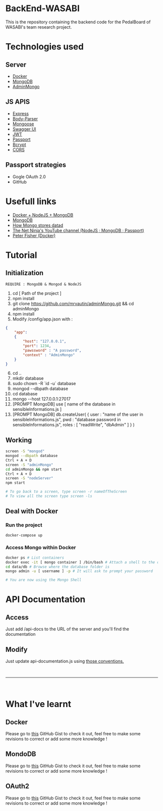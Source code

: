# BackEnd-WASABI

This is the repository containing the backend code for the PedalBoard of WASABI's team research project.

# Technologies used

## Server

- [Docker](https://www.docker.com/)
- [MongoDB](https://www.mongodb.com/)
- [AdminMongo](https://github.com/mrvautin/adminMongo)

## JS APIS

- [Express](http://expressjs.com/fr/)
- [Body-Parser](https://github.com/expressjs/body-parser)
- [Mongoose](http://mongoosejs.com/)
- [Swagger UI](https://swagger.io/tools/swagger-ui/)
- [JWT](https://github.com/auth0/node-jsonwebtoken)
- [Passport](http://www.passportjs.org/)
- [Bcrypt](https://www.npmjs.com/package/bcrypt)
- [CORS](https://www.npmjs.com/package/cors)

## Passport strategies

- Gogle OAuth 2.0
- GitHub

# Usefull links

- [Docker + NodeJS + MongoDB](https://medium.com/statuscode/dockerising-a-node-js-and-mongodb-app-d22047e2806f)
- [MongoDB](https://closebrace.com/tutorials/2017-03-02/the-dead-simple-step-by-step-guide-for-front-end-developers-to-getting-up-and-running-with-nodejs-express-and-mongodb)
- [How Mongo stores datad](https://www.slideshare.net/mdirolf/inside-mongodb-the-internals-of-an-opensource-database)
- [The Net Ninja's YouTube channel (NodeJS ; MongoDB ; Passport)](https://www.youtube.com/channel/UCW5YeuERMmlnqo4oq8vwUpg)
- [Peter Fisher (Docker)](https://www.youtube.com/channel/UCjFs9wBGz4HlEJGUB6jzUmw)

# Tutorial

## Initialization

`REQUIRE : MongoDB & Mongod & NodeJS`

1. cd [ Path of the project ]
2. npm install
3. git clone https://github.com/mrvautin/adminMongo.git && cd adminMongo
4. npm install
5. Modify /config/app.json with :
```json
{
	"app":
	{
		"host": "127.0.0.1",
		"port": 1234,
		"pawssword" : "A password",
		"context" : "AdminMongo"
	}
}
```
6. cd ..
7. mkdir database
8. sudo chown -R \`id -u\` database
9. mongod --dbpath database
10. cd database
11. mongo --host 127.0.0.1:27017
12. [PROMPT MongoDB] use [ name of the database in sensibleInformations.js ]
13. [PROMPT MongoDB] db.createUser( { user : "name of the user in sensibleInformations.js", pwd : "database password in sensibleInformations.js", roles : [ "readWrite", "dbAdmin" ] } )

## Working

```sh
screen -S "mongod"
mongod --dbpath database
Ctrl + A + D
screen -S "adminMongo"
cd adminMongo && npm start
Ctrl + A + D
screen -S "nodeServer"
npm start

# To go back to a screen, type screen -r nameOfTheScreen
# To view all the screen type screen -ls
```

## Deal with Docker

### Run the project

```sh
docker-compose up
```

### Access Mongo within Docker

```sh
docker ps # List containers
docker exec -it [ mongo container ] /bin/bash # Attach a shell to the container
cd data/db # Browse where the database folder is
mongo admin -u [ username ] -p # It will ask to prompt your password

# You are now using the Mongo Shell
```

# API Documentation

## Access

Just add /api-docs to the URL of the server and you'll find the documentation

## Modify

Just update api-documentation.js using [those conventions.](https://editor.swagger.io/)

<br />
<hr />
<br />

# What I've learnt

## Docker

Please go to [this](https://gist.github.com/MikyStar/2aca6274c27b440773d176d8c7cde217) GitHub Gist to check it out, feel free to make some revisions to correct or add some more knowledge !

## MondoDB

Please go to [this](https://gist.github.com/MikyStar/55384452cbd8add1d54ab4b7432357ea) GitHub Gist to check it out, feel free to make some revisions to correct or add some more knowledge !

## OAuth2

Please go to [this](https://gist.github.com/MikyStar/2d9a8878cdcdc99a37d67f79851c0a6f) GitHub Gist to check it out, feel free to make some revisions to correct or add some more knowledge !